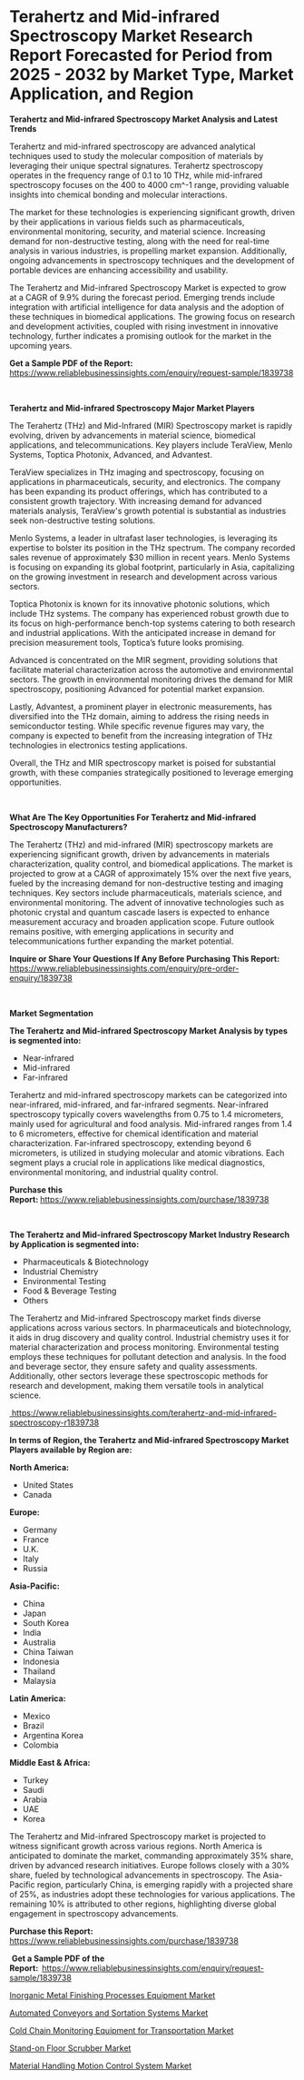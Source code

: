 <p><h1>Terahertz and Mid-infrared Spectroscopy Market Research Report Forecasted for Period from 2025 -  2032 by Market Type, Market Application, and Region</h1></p><p><strong>Terahertz and Mid-infrared Spectroscopy Market Analysis and Latest Trends</strong></p>
<p><p>Terahertz and mid-infrared spectroscopy are advanced analytical techniques used to study the molecular composition of materials by leveraging their unique spectral signatures. Terahertz spectroscopy operates in the frequency range of 0.1 to 10 THz, while mid-infrared spectroscopy focuses on the 400 to 4000 cm^-1 range, providing valuable insights into chemical bonding and molecular interactions. </p><p>The market for these technologies is experiencing significant growth, driven by their applications in various fields such as pharmaceuticals, environmental monitoring, security, and material science. Increasing demand for non-destructive testing, along with the need for real-time analysis in various industries, is propelling market expansion. Additionally, ongoing advancements in spectroscopy techniques and the development of portable devices are enhancing accessibility and usability.</p><p>The Terahertz and Mid-infrared Spectroscopy Market is expected to grow at a CAGR of 9.9% during the forecast period. Emerging trends include integration with artificial intelligence for data analysis and the adoption of these techniques in biomedical applications. The growing focus on research and development activities, coupled with rising investment in innovative technology, further indicates a promising outlook for the market in the upcoming years.</p></p>
<p><strong>Get a Sample PDF of the Report:&nbsp;</strong> <a href="https://www.reliablebusinessinsights.com/enquiry/request-sample/1839738?utm_campaign=101&utm_medium=2&utm_source=Github&utm_content=ia&utm_term=12042025&utm_id=terahertz-and-mid-infrared-spectroscopy">https://www.reliablebusinessinsights.com/enquiry/request-sample/1839738</a></p>
<p>&nbsp;</p>
<p><strong>Terahertz and Mid-infrared Spectroscopy Major Market Players</strong></p>
<p><p>The Terahertz (THz) and Mid-Infrared (MIR) Spectroscopy market is rapidly evolving, driven by advancements in material science, biomedical applications, and telecommunications. Key players include TeraView, Menlo Systems, Toptica Photonix, Advanced, and Advantest.</p><p>TeraView specializes in THz imaging and spectroscopy, focusing on applications in pharmaceuticals, security, and electronics. The company has been expanding its product offerings, which has contributed to a consistent growth trajectory. With increasing demand for advanced materials analysis, TeraView's growth potential is substantial as industries seek non-destructive testing solutions.</p><p>Menlo Systems, a leader in ultrafast laser technologies, is leveraging its expertise to bolster its position in the THz spectrum. The company recorded sales revenue of approximately $30 million in recent years. Menlo Systems is focusing on expanding its global footprint, particularly in Asia, capitalizing on the growing investment in research and development across various sectors.</p><p>Toptica Photonix is known for its innovative photonic solutions, which include THz systems. The company has experienced robust growth due to its focus on high-performance bench-top systems catering to both research and industrial applications. With the anticipated increase in demand for precision measurement tools, Toptica’s future looks promising.</p><p>Advanced is concentrated on the MIR segment, providing solutions that facilitate material characterization across the automotive and environmental sectors. The growth in environmental monitoring drives the demand for MIR spectroscopy, positioning Advanced for potential market expansion.</p><p>Lastly, Advantest, a prominent player in electronic measurements, has diversified into the THz domain, aiming to address the rising needs in semiconductor testing. While specific revenue figures may vary, the company is expected to benefit from the increasing integration of THz technologies in electronics testing applications.</p><p>Overall, the THz and MIR spectroscopy market is poised for substantial growth, with these companies strategically positioned to leverage emerging opportunities.</p></p>
<p>&nbsp;</p>
<p><strong>What Are The Key Opportunities For Terahertz and Mid-infrared Spectroscopy Manufacturers?</strong></p>
<p><p>The Terahertz (THz) and mid-infrared (MIR) spectroscopy markets are experiencing significant growth, driven by advancements in materials characterization, quality control, and biomedical applications. The market is projected to grow at a CAGR of approximately 15% over the next five years, fueled by the increasing demand for non-destructive testing and imaging techniques. Key sectors include pharmaceuticals, materials science, and environmental monitoring. The advent of innovative technologies such as photonic crystal and quantum cascade lasers is expected to enhance measurement accuracy and broaden application scope. Future outlook remains positive, with emerging applications in security and telecommunications further expanding the market potential.</p></p>
<p><strong>Inquire or Share Your Questions If Any Before Purchasing This Report:</strong> <a href="https://www.reliablebusinessinsights.com/enquiry/pre-order-enquiry/1839738?utm_campaign=101&utm_medium=2&utm_source=Github&utm_content=ia&utm_term=12042025&utm_id=terahertz-and-mid-infrared-spectroscopy">https://www.reliablebusinessinsights.com/enquiry/pre-order-enquiry/1839738</a></p>
<p>&nbsp;</p>
<p><strong>Market Segmentation</strong></p>
<p><strong>The Terahertz and Mid-infrared Spectroscopy Market Analysis by types is segmented into:</strong></p>
<p><ul><li>Near-infrared</li><li>Mid-infrared</li><li>Far-infrared</li></ul></p>
<p><p>Terahertz and mid-infrared spectroscopy markets can be categorized into near-infrared, mid-infrared, and far-infrared segments. Near-infrared spectroscopy typically covers wavelengths from 0.75 to 1.4 micrometers, mainly used for agricultural and food analysis. Mid-infrared ranges from 1.4 to 6 micrometers, effective for chemical identification and material characterization. Far-infrared spectroscopy, extending beyond 6 micrometers, is utilized in studying molecular and atomic vibrations. Each segment plays a crucial role in applications like medical diagnostics, environmental monitoring, and industrial quality control.</p></p>
<p><strong>Purchase this Report:&nbsp;</strong><a href="https://www.reliablebusinessinsights.com/purchase/1839738?utm_campaign=101&utm_medium=2&utm_source=Github&utm_content=ia&utm_term=12042025&utm_id=terahertz-and-mid-infrared-spectroscopy">https://www.reliablebusinessinsights.com/purchase/1839738</a></p>
<p>&nbsp;</p>
<p><strong>The Terahertz and Mid-infrared Spectroscopy Market Industry Research by Application is segmented into:</strong></p>
<p><ul><li>Pharmaceuticals & Biotechnology</li><li>Industrial Chemistry</li><li>Environmental Testing</li><li>Food & Beverage Testing</li><li>Others</li></ul></p>
<p><p>The Terahertz and Mid-infrared Spectroscopy market finds diverse applications across various sectors. In pharmaceuticals and biotechnology, it aids in drug discovery and quality control. Industrial chemistry uses it for material characterization and process monitoring. Environmental testing employs these techniques for pollutant detection and analysis. In the food and beverage sector, they ensure safety and quality assessments. Additionally, other sectors leverage these spectroscopic methods for research and development, making them versatile tools in analytical science.</p></p>
<p><a href="https://www.reliablebusinessinsights.com/terahertz-and-mid-infrared-spectroscopy-r1839738?utm_campaign=101&utm_medium=2&utm_source=Github&utm_content=ia&utm_term=12042025&utm_id=terahertz-and-mid-infrared-spectroscopy">&nbsp;https://www.reliablebusinessinsights.com/terahertz-and-mid-infrared-spectroscopy-r1839738</a></p>
<p><strong>In terms of Region, the Terahertz and Mid-infrared Spectroscopy Market Players available by Region are:</strong></p>
<p>
    <p> <strong> North America: </strong>
        <ul>
            <li>United States</li>
            <li>Canada</li>
        </ul>
        </p> 
    <p> <strong> Europe: </strong>
        <ul>
            <li>Germany</li>
            <li>France</li>
            <li>U.K.</li>
            <li>Italy</li>
            <li>Russia</li>
        </ul>
        </p> 
    <p> <strong> Asia-Pacific: </strong>
        <ul>
            <li>China</li>
            <li>Japan</li>
            <li>South Korea</li>
            <li>India</li>
            <li>Australia</li>
            <li>China Taiwan</li>
            <li>Indonesia</li>
            <li>Thailand</li>
            <li>Malaysia</li>
        </ul>
        </p> 
    <p> <strong> Latin America: </strong>
        <ul>
            <li>Mexico</li>
            <li>Brazil</li>
            <li>Argentina Korea</li>
            <li>Colombia</li>
        </ul>
        </p> 
    <p> <strong> Middle East & Africa: </strong>
        <ul>
            <li>Turkey</li>
            <li>Saudi</li>
            <li>Arabia</li>
            <li>UAE</li>
            <li>Korea</li>
        </ul>
    </p>
    </p>
<p><p>The Terahertz and Mid-infrared Spectroscopy market is projected to witness significant growth across various regions. North America is anticipated to dominate the market, commanding approximately 35% share, driven by advanced research initiatives. Europe follows closely with a 30% share, fueled by technological advancements in spectroscopy. The Asia-Pacific region, particularly China, is emerging rapidly with a projected share of 25%, as industries adopt these technologies for various applications. The remaining 10% is attributed to other regions, highlighting diverse global engagement in spectroscopy advancements.</p></p>
<p><strong>Purchase this Report: </strong><a href="https://www.reliablebusinessinsights.com/purchase/1839738?utm_campaign=101&utm_medium=2&utm_source=Github&utm_content=ia&utm_term=12042025&utm_id=terahertz-and-mid-infrared-spectroscopy">https://www.reliablebusinessinsights.com/purchase/1839738</a></p>
<p>&nbsp;<strong>Get a Sample PDF of the Report:&nbsp;&nbsp;</strong><a href="https://www.reliablebusinessinsights.com/enquiry/request-sample/1839738?utm_campaign=101&utm_medium=2&utm_source=Github&utm_content=ia&utm_term=12042025&utm_id=terahertz-and-mid-infrared-spectroscopy">https://www.reliablebusinessinsights.com/enquiry/request-sample/1839738</a></p>
<p><strong></strong></p>
<p><p><a href="https://github.com/sadimsamid/Market-Research-Report-List-1/blob/main/inorganic-metal-finishing-processes-equipment-market.md?utm_campaign=101&utm_medium=2&utm_source=Github&utm_content=ia&utm_term=12042025&utm_id=terahertz-and-mid-infrared-spectroscopy">Inorganic Metal Finishing Processes Equipment Market</a></p><p><a href="https://github.com/jhamygunler/Market-Research-Report-List-1/blob/main/automated-conveyors-and-sortation-systems-market.md?utm_campaign=101&utm_medium=2&utm_source=Github&utm_content=ia&utm_term=12042025&utm_id=terahertz-and-mid-infrared-spectroscopy">Automated Conveyors and Sortation Systems Market</a></p><p><a href="https://github.com/vigoseiler/Market-Research-Report-List-1/blob/main/cold-chain-monitoring-equipment-for-transportation-market.md?utm_campaign=101&utm_medium=2&utm_source=Github&utm_content=ia&utm_term=12042025&utm_id=terahertz-and-mid-infrared-spectroscopy">Cold Chain Monitoring Equipment for Transportation Market</a></p><p><a href="https://github.com/penecorodz74/Market-Research-Report-List-1/blob/main/stand-on-floor-scrubber-market.md?utm_campaign=101&utm_medium=2&utm_source=Github&utm_content=ia&utm_term=12042025&utm_id=terahertz-and-mid-infrared-spectroscopy">Stand-on Floor Scrubber Market</a></p><p><a href="https://github.com/boysabotzoc/Market-Research-Report-List-1/blob/main/material-handling-motion-control-system-market.md?utm_campaign=101&utm_medium=2&utm_source=Github&utm_content=ia&utm_term=12042025&utm_id=terahertz-and-mid-infrared-spectroscopy">Material Handling Motion Control System Market</a></p></p>
